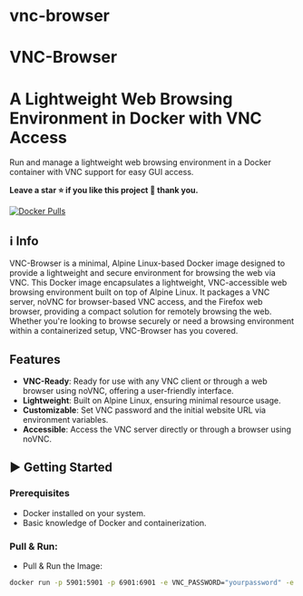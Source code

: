 # vnc-browser

# VNC-Browser 
# A Lightweight Web Browsing Environment in Docker with VNC Access

Run and manage a lightweight web browsing environment in a Docker container with VNC support for easy GUI access.

**Leave a star ⭐ if you like this project 🙂 thank you.**

[![Docker Pulls](https://img.shields.io/docker/pulls/mrcolorrain/vnc-browser.svg)](https://hub.docker.com/repository/docker/mrcolorrain/vnc-browser)

## :information_source: Info
VNC-Browser is a minimal, Alpine Linux-based Docker image designed to provide a lightweight and secure environment for browsing the web via VNC.
This Docker image encapsulates a lightweight, VNC-accessible web browsing environment built on top of Alpine Linux. It packages a VNC server, noVNC for browser-based VNC access, and the Firefox web browser, providing a compact solution for remotely browsing the web. Whether you're looking to browse securely or need a browsing environment within a containerized setup, VNC-Browser has you covered.

## Features

- **VNC-Ready**: Ready for use with any VNC client or through a web browser using noVNC, offering a user-friendly interface.
- **Lightweight**: Built on Alpine Linux, ensuring minimal resource usage.
- **Customizable**: Set VNC password and the initial website URL via environment variables.
- **Accessible**: Access the VNC server directly or through a browser using noVNC.

## :arrow_forward: Getting Started

### Prerequisites

- Docker installed on your system.
- Basic knowledge of Docker and containerization.

### Pull & Run:
- Pull & Run the Image: 
```bash
docker run -p 5901:5901 -p 6901:6901 -e VNC_PASSWORD="yourpassword" -e STARTING_WEBSITE_URL="https://example.com" mrcolorrain/vnc-browser:latest
